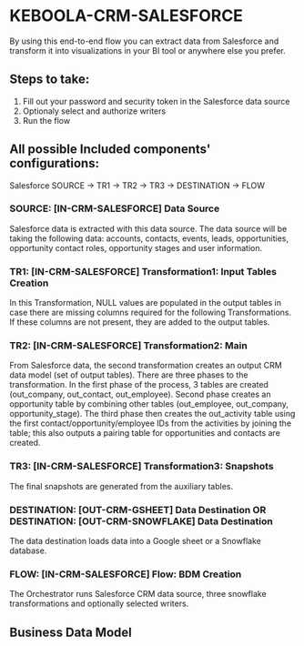 # KEBOOLA-CRM-SALESFORCE

By using this end-to-end flow you can extract data from Salesforce and transform it into visualizations in your BI tool or anywhere else you prefer.

## Steps to take:
1. Fill out your password and security token in the Salesforce data source
2. Optionaly select and authorize writers
3. Run the flow

## All possible Included components' configurations:

Salesforce SOURCE -> TR1 -> TR2 -> TR3 -> DESTINATION -> FLOW


### SOURCE: [IN-CRM-SALESFORCE] Data Source

Salesforce data is extracted with this data source. The data source will be taking the following data: accounts, contacts, events, leads, opportunities, opportunity contact roles, opportunity stages and user information.

### TR1: [IN-CRM-SALESFORCE] Transformation1: Input Tables Creation

In this Transformation, NULL values are populated in the output tables in case there are missing columns required for the following Transformations. If these columns are not present, they are added to the output tables.

### TR2: [IN-CRM-SALESFORCE] Transformation2: Main

From Salesforce data, the second transformation creates an output CRM data model (set of output tables). There are three phases to the transformation. In the first phase of the process, 3 tables are created (out_company, out_contact, out_employee). Second phase creates an opportunity table by combining other tables (out_employee, out_company, opportunity_stage). The third phase then creates the out_activity table using the first contact/opportunity/employee IDs from the activities by joining the table; this also outputs a pairing table for opportunities and contacts are created.

### TR3: [IN-CRM-SALESFORCE] Transformation3: Snapshots

The final snapshots are generated from the auxiliary tables.

### DESTINATION: [OUT-CRM-GSHEET] Data Destination OR DESTINATION: [OUT-CRM-SNOWFLAKE] Data Destination

The data destination loads data into a Google sheet or a Snowflake database.

### FLOW: [IN-CRM-SALESFORCE] Flow: BDM Creation

The Orchestrator runs Salesforce CRM data source, three snowflake transformations and optionally selected writers.

## Business Data Model

